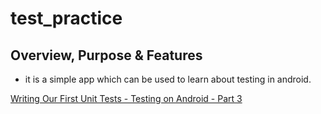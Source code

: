 # test_practice


## Overview, Purpose & Features
- it is a simple app which can be used to learn about testing in android.

[Writing Our First Unit Tests - Testing on Android - Part 3](https://youtu.be/W0ag98EDhGc?t=830 "Named link title")
